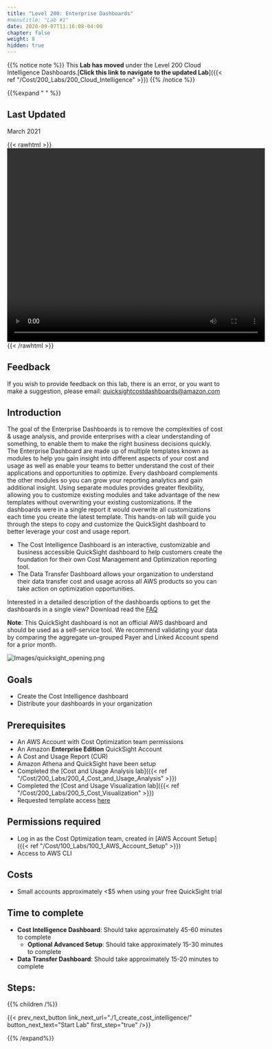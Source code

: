 ```yaml
---
title: "Level 200: Enterprise Dashboards"
#menutitle: "Lab #1"
date: 2020-09-07T11:16:08-04:00
chapter: false
weight: 8
hidden: true
---
```


{{% notice note %}}
This **Lab has moved** under the Level 200 Cloud Intelligence Dashboards.[**Click this link to navigate to the updated Lab**]({{< ref "/Cost/200_Labs/200_Cloud_Intelligence" >}})
{{% /notice %}}


{{%expand " " %}}
## Last Updated
March 2021

{{< rawhtml >}}
<video width="600" height="450" controls>
  <source src="https://d3h9zoi3eqyz7s.cloudfront.net/Cost/Videos/DashboardCostIntelligence.mp4" type="video/mp4">
  Your browser doesn't support video, or if you're on GitHub head to https://wellarchitectedlabs.com to watch the video.
</video>
{{< /rawhtml >}}


## Feedback
If you wish to provide feedback on this lab, there is an error, or you want to make a suggestion, please email: quicksightcostdashboards@amazon.com

## Introduction
The goal of the Enterprise Dashboards is to remove the complexities of cost & usage analysis, and provide enterprises with a clear understanding of something, to enable them to make the right business decisions quickly. The Enterprise Dashboard are made up of multiple templates known as modules to help you gain insight into different aspects of your cost and usage as well as enable your teams to better understand the cost of their applications and opportunities to optimize. Every dashboard complements the other modules so you can grow your reporting analytics and gain additional insight. Using separate modules provides greater flexibility, allowing you to customize existing modules and take advantage of the new templates without overwriting your existing customizations. If the dashboards were in a single report it would overwrite all customizations each time you create the latest template. This hands-on lab will guide you through the steps to copy and customize the QuickSight dashboard to better leverage your cost and usage report.
- The Cost Intelligence Dashboard is an interactive, customizable and business accessible QuickSight dashboard to help customers create the foundation for their own Cost Management and Optimization reporting tool. 
- The Data Transfer Dashboard allows your organization to understand their data transfer cost and usage across all AWS products so you can take action on optimization opportunities. 

Interested in a detailed description of the dashboards options to get the dashboards in a single view? Download read the [FAQ](/Cost/200_Enterprise_Dashboards/Cost_Intelligence_Dashboard_ReadMe.pdf)


**Note**: This QuickSight dashboard is not an official AWS dashboard and should be used as a self-service tool.
We recommend validating your data by comparing the aggregate un-grouped Payer and Linked Account spend for a prior month.

![Images/quicksight_opening.png](/Cost/200_Enterprise_Dashboards/Images/quicksight_opening.png)

## Goals
- Create the Cost Intelligence dashboard
- Distribute your dashboards in your organization



## Prerequisites
- An AWS Account with Cost Optimization team permissions
- An Amazon **Enterprise Edition** QuickSight Account
- A Cost and Usage Report (CUR)
- Amazon Athena and QuickSight have been setup
- Completed the [Cost and Usage Analysis lab]({{< ref "/Cost/200_Labs/200_4_Cost_and_Usage_Analysis" >}})
- Completed the [Cost and Usage Visualization lab]({{< ref "/Cost/200_Labs/200_5_Cost_Visualization" >}})
- Requested template access [here](http://d3ozd1vexgt67t.cloudfront.net/)


## Permissions required
- Log in as the Cost Optimization team, created in [AWS Account Setup]({{< ref "/Cost/100_Labs/100_1_AWS_Account_Setup" >}})
- Access to AWS CLI


## Costs
- Small accounts approximately <$5 when using your free QuickSight trial 


## Time to complete
- **Cost Intelligence Dashboard**: Should take approximately 45-60 minutes to complete
	- **Optional Advanced Setup**: Should take approximately 15-30 minutes to complete  
- **Data Transfer Dashboard**: Should take approximately 15-20 minutes to complete 

## Steps:
{{% children  /%}}


{{< prev_next_button link_next_url="./1_create_cost_intelligence/" button_next_text="Start Lab" first_step="true" />}}

{{% /expand%}}